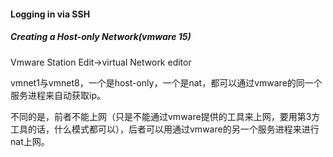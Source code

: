 #### Logging in via SSH

##### Creating a Host-only Network(vmware 15)

Vmware Station Edit->virtual Network editor 

vmnet1与vmnet8，一个是host-only，一个是nat，都可以通过vmware的同一个服务进程来自动获取ip。

不同的是，前者不能上网（只是不能通过vmware提供的工具来上网，要用第3方工具的话，什么模式都可以），后者可以用通过vmware的另一个服务进程来进行nat上网。